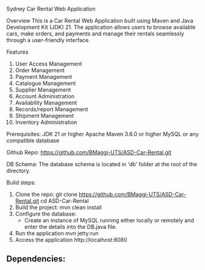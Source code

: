 Sydney Car Rental Web Application

Overview
This is a Car Rental Web Application built using Maven and Java Development Kit (JDK) 21. The application allows users to browse available cars, make orders, and payments and manage their rentals seamlessly through a user-friendly interface.

Features
1. User Access Management
2. Order Management
3. Payment Management
4. Catalogue Management
5. Supplier Management
6. Account Administration
7. Availability Management
8. Records/report Management
9. Shipment Management
10. Inventory Administration

Prerequisites:
JDK 21 or higher
Apache Maven 3.6.0 or higher
MySQL or any compatible database

Github Repo:
https://github.com/BMaggi-UTS/ASD-Car-Rental.git

DB Schema:
The database schema is located in 'db' folder at the root of the directory.

Build steps:

1. Clone the repo:
    git clone https://github.com/BMaggi-UTS/ASD-Car-Rental.git
    cd ASD-Car-Rental
2. Build the project:
    mvn clean install
3. Configure the database:
    - Create an instance of MySQL running either locally or remotely and enter the details into the DB.java file.
4. Run the application
    mvn jetty:run
5. Access the application
    http://localhost:8080

Dependencies:
- 